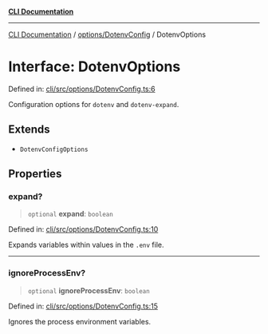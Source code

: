 [**CLI Documentation**](../../../README.md)

***

[CLI Documentation](../../../README.md) / [options/DotenvConfig](../README.md) / DotenvOptions

# Interface: DotenvOptions

Defined in: [cli/src/options/DotenvConfig.ts:6](https://github.com/stonemjs/cli/blob/83156d7f07cad6e0545ad29ba32878fdd248ede2/src/options/DotenvConfig.ts#L6)

Configuration options for `dotenv` and `dotenv-expand`.

## Extends

- `DotenvConfigOptions`

## Properties

### expand?

> `optional` **expand**: `boolean`

Defined in: [cli/src/options/DotenvConfig.ts:10](https://github.com/stonemjs/cli/blob/83156d7f07cad6e0545ad29ba32878fdd248ede2/src/options/DotenvConfig.ts#L10)

Expands variables within values in the `.env` file.

***

### ignoreProcessEnv?

> `optional` **ignoreProcessEnv**: `boolean`

Defined in: [cli/src/options/DotenvConfig.ts:15](https://github.com/stonemjs/cli/blob/83156d7f07cad6e0545ad29ba32878fdd248ede2/src/options/DotenvConfig.ts#L15)

Ignores the process environment variables.
